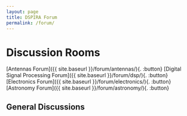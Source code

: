 ```yaml
---
layout: page
title: DSPIRA Forum
permalink: /forum/
---
```

# Discussion Rooms 

[Antennas Forum]({{ site.baseurl }}/forum/antennas/){. :button}
[Digital Signal Processing Forum]({{ site.baseurl }}/forum/dsp/){. :button}
[Electronics Forum]({{ site.baseurl }}/forum/electronics/){. :button}
[Astronomy Forum]({{ site.baseurl }}/forum/astronomy/){. :button}


## General Discussions

<script src="https://utteranc.es/client.js"
        repo="WVURAIL/dspira-lessons"
        issue-term="pathname"
        theme="github-light"
        crossorigin="anonymous"
        async>
</script>
